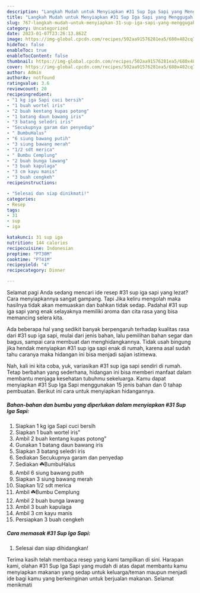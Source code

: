 ```yaml
---
description: "Langkah Mudah untuk Menyiapkan #31 Sup Iga Sapi yang Menggugah Selera, Buat Buka Puasa Bisa Manjain Lidah"
title: "Langkah Mudah untuk Menyiapkan #31 Sup Iga Sapi yang Menggugah Selera, Buat Buka Puasa Bisa Manjain Lidah"
slug: 767-langkah-mudah-untuk-menyiapkan-31-sup-iga-sapi-yang-menggugah-selera-buat-buka-puasa-bisa-manjain-lidah
category: Uncategorized
date: 2023-01-07T23:26:13.862Z
image: https://img-global.cpcdn.com/recipes/502aa91576281ea5/680x482cq70/31-sup-iga-sapi-foto-resep-utama.jpg
hideToc: false
enableToc: true
enableTocContent: false
thumbnail: https://img-global.cpcdn.com/recipes/502aa91576281ea5/680x482cq70/31-sup-iga-sapi-foto-resep-utama.jpg
cover: https://img-global.cpcdn.com/recipes/502aa91576281ea5/680x482cq70/31-sup-iga-sapi-foto-resep-utama.jpg
author: Admin
authorAv: notfound
ratingvalue: 3.6
reviewcount: 20
recipeingredient:
- "1 kg iga Sapi cuci bersih"
- "1 buah wortel iris"
- "2 buah kentang kupas potong"
- "1 batang daun bawang iris"
- "3 batang seledri iris"
- "Secukupnya garam dan penyedap"
- " BumbuHalus"
- "6 siung bawang putih"
- "3 siung bawang merah"
- "1/2 sdt merica"
- " Bumbu Cemplung"
- "2 buah bunga lawang"
- "3 buah kapulaga"
- "3 cm kayu manis"
- "3 buah cengkeh"
recipeinstructions:

- "Selesai dan siap dinikmati!"
categories:
- Resep
tags:
- 31
- sup
- iga

katakunci: 31 sup iga 
nutrition: 144 calories
recipecuisine: Indonesian
preptime: "PT30M"
cooktime: "PT41M"
recipeyield: "4"
recipecategory: Dinner

---
```



Selamat pagi Anda sedang mencari ide resep #31 sup iga sapi yang lezat? Cara menyiapkannya sangat gampang. Tapi Jika keliru mengolah maka hasilnya tidak akan memuaskan dan bahkan tidak sedap. Padahal #31 sup iga sapi yang enak selayaknya memiliki aroma dan cita rasa yang bisa memancing selera kita.


Ada beberapa hal yang sedikit banyak berpengaruh terhadap kualitas rasa dari #31 sup iga sapi, mulai dari jenis bahan, lalu pemilihan bahan segar dan bagus, sampai cara membuat dan menghidangkannya. Tidak usah bingung jika hendak menyiapkan #31 sup iga sapi enak di rumah, karena asal sudah tahu caranya maka hidangan ini bisa menjadi sajian istimewa.




Nah, kali ini kita coba, yuk, variasikan #31 sup iga sapi sendiri di rumah. Tetap berbahan yang sederhana, hidangan ini bisa memberi manfaat dalam membantu menjaga kesehatan tubuhmu sekeluarga. Kamu dapat menyiapkan #31 Sup Iga Sapi menggunakan 15 jenis bahan dan 0 tahap pembuatan. Berikut ini cara untuk menyiapkan hidangannya.

<!--inarticleads1-->

##### Bahan-bahan dan bumbu yang diperlukan dalam menyiapkan #31 Sup Iga Sapi:

1. Siapkan 1 kg iga Sapi cuci bersih
1. Siapkan 1 buah wortel iris&#34;
1. Ambil 2 buah kentang kupas potong&#34;
1. Gunakan 1 batang daun bawang iris
1. Siapkan 3 batang seledri iris
1. Sediakan Secukupnya garam dan penyedap
1. Sediakan  ☘️BumbuHalus
1. Ambil 6 siung bawang putih
1. Siapkan 3 siung bawang merah
1. Siapkan 1/2 sdt merica
1. Ambil  ☘️Bumbu Cemplung
1. Ambil 2 buah bunga lawang
1. Ambil 3 buah kapulaga
1. Ambil 3 cm kayu manis
1. Persiapkan 3 buah cengkeh




<!--inarticleads2-->

##### Cara memasak #31 Sup Iga Sapi:


1. Selesai dan siap dihidangkan!



Terima kasih telah membaca resep yang kami tampilkan di sini. Harapan kami, olahan #31 Sup Iga Sapi yang mudah di atas dapat membantu kamu menyiapkan makanan yang sedap untuk keluarga/teman maupun menjadi ide bagi kamu yang berkeinginan untuk berjualan makanan. Selamat menikmati
